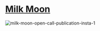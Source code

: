# [Milk Moon](https://milk-moon.web.app/)

![milk-moon-open-call-publication-insta-1](https://user-images.githubusercontent.com/9083012/158247957-388b5a81-6d38-45b3-b3bd-76b86177ab15.jpg)
